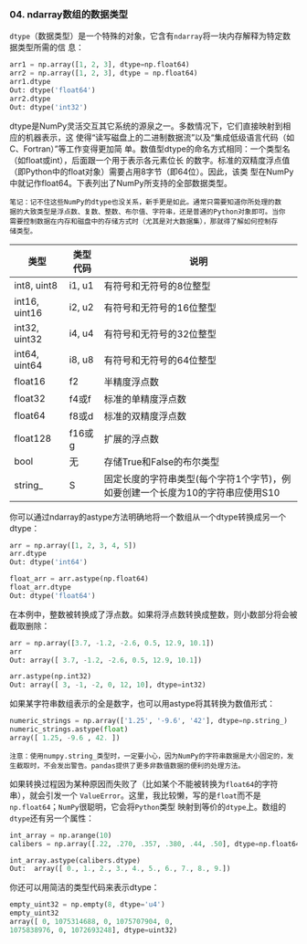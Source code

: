 ### 04. ndarray数组的数据类型
`dtype`（数据类型）是一个特殊的对象，它含有`ndarray`将一块内存解释为特定数据类型所需的信
息：
```python
arr1 = np.array([1, 2, 3], dtype=np.float64)
arr2 = np.array([1, 2, 3], dtype = np.float64)
arr1.dtype
Out: dtype('float64')
arr2.dtype
Out: dtype('int32')
```
dtype是NumPy灵活交互其它系统的源泉之一。多数情况下，它们直接映射到相应的机器表示，这
使得“读写磁盘上的二进制数据流”以及“集成低级语言代码（如C、Fortran）”等工作变得更加简
单。数值型dtype的命名方式相同：一个类型名（如float或int），后面跟一个用于表示各元素位长
的数字。标准的双精度浮点值（即Python中的float对象）需要占用8字节（即64位）。因此，该类
型在NumPy中就记作float64。下表列出了NumPy所支持的全部数据类型。
```
笔记：记不住这些NumPy的dtype也没关系，新手更是如此。通常只需要知道你所处理的数
据的大致类型是浮点数、复数、整数、布尔值、字符串，还是普通的Python对象即可。当你
需要控制数据在内存和磁盘中的存储方式时（尤其是对大数据集），那就得了解如何控制存
储类型。
```
|类型   |类型代码    |说明    |
|---|----|----|
|int8, uint8   |i1, u1    |有符号和无符号的8位整型    |
|int16, uint16   |i2, u2    |有符号和无符号的16位整型    |
|int32, uint32   |i4, u4    |有符号和无符号的32位整型    |
|int64, uint64  |i8, u8    |有符号和无符号的64位整型    |
|float16   |f2    |半精度浮点数    |
|float32   |f4或f    |标准的单精度浮点数    |
|float64   |f8或d    |标准的双精度浮点数   |
|float128   |f16或g    |扩展的浮点数    |
|bool   |无    |存储True和False的布尔类型    |
|string_|S|固定长度的字符串类型(每个字符1个字节)，例如要创建一个长度为10的字符串应使用S10|

你可以通过ndarray的astype方法明确地将一个数组从一个dtype转换成另一个dtype：
```python
arr = np.array([1, 2, 3, 4, 5])
arr.dtype
Out: dtype('int64')

float_arr = arr.astype(np.float64)
float_arr.dtype
Out: dtype('float64')
```
在本例中，整数被转换成了浮点数。如果将浮点数转换成整数，则小数部分将会被截取删除：
```python
arr = np.array([3.7, -1.2, -2.6, 0.5, 12.9, 10.1])
arr
Out: array([ 3.7, -1.2, -2.6, 0.5, 12.9, 10.1])

arr.astype(np.int32)
Out: array([ 3, -1, -2, 0, 12, 10], dtype=int32)
```
如果某字符串数组表示的全是数字，也可以用astype将其转换为数值形式：
```python
numeric_strings = np.array(['1.25', '-9.6', '42'], dtype=np.string_)
numeric_strings.astype(float)
array([ 1.25, -9.6 , 42. ])
```
```
注意：使用numpy.string_类型时，一定要小心，因为NumPy的字符串数据是大小固定的，发
生截取时，不会发出警告。pandas提供了更多非数值数据的便利的处理方法。
```
如果转换过程因为某种原因而失败了（比如某个不能被转换为`float64`的字符串），就会引发一个
`ValueError`。这里，我比较懒，写的是`float`而不是`np.float64`；`NumPy`很聪明，它会将`Python`类型
映射到等价的`dtype`上。数组的`dtype`还有另一个属性：
```python
int_array = np.arange(10)
calibers = np.array([.22, .270, .357, .380, .44, .50], dtype=np.float64)

int_array.astype(calibers.dtype)
Out:  array([ 0., 1., 2., 3., 4., 5., 6., 7., 8., 9.])
```
你还可以用简洁的类型代码来表示dtype：
```python
empty_uint32 = np.empty(8, dtype='u4')
empty_uint32
array([ 0, 1075314688, 0, 1075707904, 0,
1075838976, 0, 1072693248], dtype=uint32)
```

